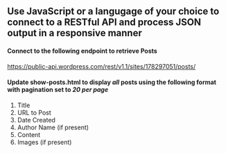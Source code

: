 ## Use JavaScript or a langugage of your choice to connect to a RESTful API and process JSON output in a responsive manner

#### Connect to the following endpoint to retrieve Posts

https://public-api.wordpress.com/rest/v1.1/sites/178297051/posts/

#### Update show-posts.html to display *all* posts using the following format with pagination set to *20 per page*
1. Title
1. URL to Post
1. Date Created
1. Author Name (if present)
1. Content
1. Images (if present)
